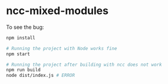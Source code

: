 # ncc-mixed-modules

To see the bug:

```sh
npm install

# Running the project with Node works fine
npm start

# Running the project after building with ncc does not work
npm run build
node dist/index.js # ERROR
```